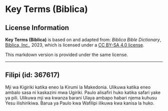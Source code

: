 # Key Terms (Biblica)

## License Information

**Key Terms (Biblica)** is based on and adapted from: _Biblica Bible Dictionary_, [Biblica, Inc.](https://www.biblica.com/), 2023, which is licensed under a [CC BY-SA 4.0 license](https://creativecommons.org/licenses/by-sa/4.0/legalcode.en).

This markdown version is provided under the same license.



--------------------------------

## Filipi (id: 367617)

Mji wa Kigiriki katika eneo la Kirumi la Makedonia. Ulikuwa katika eneo ambalo sasa ni kaskazini mwa Ugiriki. Paulo alisafiri huko katika safari yake ya pili. Ulikuwa mji wa kwanza barani Ulaya ambapo habari njema kuhusu Yesu ilishirikiwa. Barua ya Paulo kwa Wafilipi ilikuwa kwa kanisa la huko.


